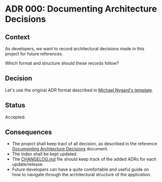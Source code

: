 <!--
© 2021-2022 Marco Bresciani

Copying and distribution of this file, with or without modification, are
permitted in any medium without royalty provided the copyright notice
and this notice are preserved.
This file is offered as-is, without any warranty.

SPDX-FileCopyrightText: 2021-2022 Marco Bresciani

SPDX-License-Identifier: FSFAP
-->
# ADR 000: Documenting Architecture Decisions

## Context
As developers, we want to record architectural decisions made in this
project for future references.

Which format and structure should these records follow?

## Decision
Let's use the original ADR format described in [Michael Nygard's
template](http://thinkrelevance.com/blog/2011/11/15/documenting-architecture-decisions).

## Status
Accepted.

## Consequences
* The project shall keep tract of all decision, as described in the
  reference [Documenting Architecture
  Decisions](http://thinkrelevance.com/blog/2011/11/15/documenting-architecture-decisions)
  document.
* The index shall be kept updated.
* The [CHANGELOG.md](../../CHANGELOG.md) file should keep track of the
  added ADRs for each update/release.
* Future developers can have a quite comfortable and useful guide on how
  to navigate through the architectural structure of the application.
